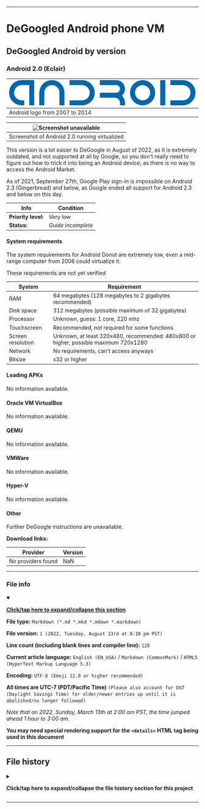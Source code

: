 
***

# DeGoogled Android phone VM

## DeGoogled Android by version

### Android 2.0 (Eclair)

| ![Android logo](/DeGoogled_Android/ByVersion/2.0_Eclair/Graphics/Logo/Android_logo_(2007-2014).svg)
|---|
| Android logo from 2007 to 2014 |

| ![Screenshot unavailable](/DeGoogled_Android/ByVersion/2.0_Eclair/Graphics/NOMEDIA) |
|---|
| Screenshot of Android 2.0 running virtualized |

This version is a lot easier to DeGoogle in August of 2022, as it is extremely outdated, and not supported at all by Google, so you don't really need to figure out how to trick it into being an Android device, as there is no way to access the Android Market.

As of 2021, September 27th, Google Play sign-in is impossible on Android 2.3 (Gingerbread) and below, as Google ended all support for Android 2.3 and below on this day.

| Info | Condition |
|---|---|
| **Priority level:** | _Very low_ |
| **Status:** | _Guide incomplete_ |

#### System requirements

The system requirements for Android Donut are extremely low, even a mid-range computer from 2006 could virtualize it.

These requirements are not yet verified

| System | Requirement |
|---|---|
| RAM | 64 megabytes (128 megabytes to 2 gigabytes recommended) |
| Disk space | 312 megabytes (possible maximum of 32 gigabytes) |
| Processor | Unknown, guess: 1 core, 220 mhz |
| Touchscreen | Recommended, not required for some functions |
| Screen resolution | Unknown, at least 320x480, recommended: 480x800 or higher, possible maximum 720x1280 |
| Network | No requirements, can't access anyways |
| Bitsize | x32 or higher |

#### Loading APKs

No information available.

#### Oracle VM VirtualBox

No information available.

#### QEMU

No information available.

#### VMWare

No information available.

#### Hyper-V

No information available.

#### Other

Further DeGoogle instructions are unavailable.

**Download links:**

| Provider | Version |
|---|---|
| No providers found | NaN |

***

### File info

<details open><summary><p lang="en"><b><u>Click/tap here to expand/collapse this section</u></b></p></summary>

**File type:** `Markdown (*.md *.mkd *.mdown *.markdown)`

**File version:** `1 (2022, Tuesday, August 23rd at 8:10 pm PST)`

**Line count (including blank lines and compiler line):** `128`

**Current article language:** `English (EN_USA)` / `Markdown (CommonMark)` / `HTML5 (HyperText Markup Language 5.3)`

**Encoding:** `UTF-8 (Emoji 12.0 or higher recommended)`

**All times are UTC-7 (PDT/Pacific Time)** `(Please also account for DST (Daylight Savings Time) for older/newer entries up until it is abolished/no longer followed)`

_Note that on 2022, Sunday, March 13th at 2:00 am PST, the time jumped ahead 1 hour to 3:00 am._

**You may need special rendering support for the `<details>` HTML tag being used in this document**

</details>

***

## File history

<details><summary><p lang="en"><b>Click/tap here to expand/collapse the file history section for this project</b></p></summary>

<details><summary><p lang="en"><b>Version 1 (2022, Tuesday, August 23rd at 8:10 pm PST)</b></p></summary>

**This version was made by:** [`@seanpm2001`](https://github.com/seanpm2001/)

> Changes:

- [x] Started the file
- [x] Added the `title` section
- [x] Added the `System requirements` section
- [x] Added the `Loading APKs` section
- [x] Added the `Oracle VM VirtualBox` section
- [x] Added the `QEMU` section
- [x] Added the `VMWare` section
- [x] Added the `Hyper-V` section
- [x] Added the `Other` section
- - [x] Added the `Download links` subsection
- [x] Added the `file info` section
- [x] Added the `file history` section
- [ ] No other changes in version 1

</details>

</details>

***

